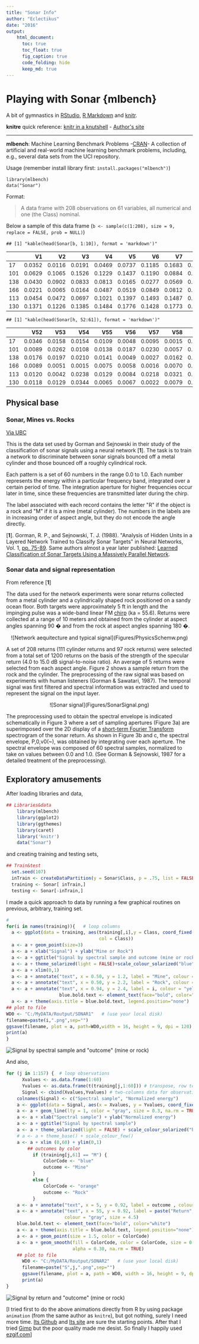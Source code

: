 ```yaml
---
title: "Sonar Info"
author: "Eclectikus"
date: "2016"
output:
    html_document:
      toc: true
      toc_float: true
      fig_caption: true
      code_folding: hide
      keep_md: true
---
```

# Playing with Sonar {mlbench}

A bit of gymnastics in [RStudio](https://www.rstudio.com/), [R Markdown](http://rmarkdown.rstudio.com/) and [knitr](https://cran.r-project.org/web/packages/knitr/index.html).

**knitre** quick reference: [knitr in a knutshell](http://kbroman.org/knitr_knutshell/) - [Author's site](http://yihui.name/knitr/)

---

**mlbench**: Machine Learning Benchmark Problems -[CRAN](https://cran.r-project.org/web/packages/mlbench/index.html)- A collection of artificial and real-world machine learning benchmark problems, including, e.g., several data sets from the UCI repository.

Usage (remember install library first: `install.packages("mlbench")`)
```
library(mlbench)
data("Sonar")
```
Format:

> A data frame with 208 observations on 61 variables, all numerical and one (the Class) nominal.

Below a sample of this data frame (`b <- sample(c(1:208), size = 9, replace = FALSE, prob = NULL)`)


```
## [1] "kable(head(Sonar[b, 1:10]), format = 'markdown')"
```



|    |     V1|     V2|     V3|     V4|     V5|     V6|     V7|     V8|     V9|    V10|
|:---|------:|------:|------:|------:|------:|------:|------:|------:|------:|------:|
|17  | 0.0352| 0.0116| 0.0191| 0.0469| 0.0737| 0.1185| 0.1683| 0.1541| 0.1466| 0.2912|
|101 | 0.0629| 0.1065| 0.1526| 0.1229| 0.1437| 0.1190| 0.0884| 0.0907| 0.2107| 0.3597|
|138 | 0.0430| 0.0902| 0.0833| 0.0813| 0.0165| 0.0277| 0.0569| 0.2057| 0.3887| 0.7106|
|166 | 0.0221| 0.0065| 0.0164| 0.0487| 0.0519| 0.0849| 0.0812| 0.1833| 0.2228| 0.1810|
|113 | 0.0454| 0.0472| 0.0697| 0.1021| 0.1397| 0.1493| 0.1487| 0.0771| 0.1171| 0.1675|
|130 | 0.1371| 0.1226| 0.1385| 0.1484| 0.1776| 0.1428| 0.1773| 0.2161| 0.1630| 0.2067|

```
## [1] "kable(head(Sonar[h, 52:61]), format = 'markdown')"
```



|    |    V52|    V53|    V54|    V55|    V56|    V57|    V58|    V59|    V60|Class |
|:---|------:|------:|------:|------:|------:|------:|------:|------:|------:|:-----|
|17  | 0.0346| 0.0158| 0.0154| 0.0109| 0.0048| 0.0095| 0.0015| 0.0073| 0.0067|R     |
|101 | 0.0089| 0.0262| 0.0108| 0.0138| 0.0187| 0.0230| 0.0057| 0.0113| 0.0131|M     |
|138 | 0.0176| 0.0197| 0.0210| 0.0141| 0.0049| 0.0027| 0.0162| 0.0059| 0.0021|M     |
|166 | 0.0089| 0.0051| 0.0015| 0.0075| 0.0058| 0.0016| 0.0070| 0.0074| 0.0038|M     |
|113 | 0.0120| 0.0042| 0.0238| 0.0129| 0.0084| 0.0218| 0.0321| 0.0154| 0.0053|M     |
|130 | 0.0118| 0.0129| 0.0344| 0.0065| 0.0067| 0.0022| 0.0079| 0.0146| 0.0051|M     |


## Physical base

### Sonar, Mines vs. Rocks
[Via UBC](http://ugrad.stat.ubc.ca/R/library/mlbench/html/Sonar.html)

This is the data set used by Gorman and Sejnowski in their study of the classification of sonar signals using a neural network [**1**]. The task is to train a network to discriminate between sonar signals bounced off a metal cylinder and those bounced off a roughly cylindrical rock.

Each pattern is a set of 60 numbers in the range 0.0 to 1.0. Each number represents the energy within a particular frequency band, integrated over a certain period of time. The integration aperture for higher frequencies occur later in time, since these frequencies are transmitted later during the chirp.

The label associated with each record contains the letter "R" if the object is a rock and "M" if it is a mine (metal cylinder). The numbers in the labels are in increasing order of aspect angle, but they do not encode the angle directly.

[**1**]. Gorman, R. P., and Sejnowski, T. J. (1988). "Analysis of Hidden Units in a Layered Network Trained to Classify Sonar Targets" in Neural Networks, Vol. 1, [pp. 75-89](http://citeseerx.ist.psu.edu/viewdoc/download?doi=10.1.1.299.8959&rep=rep1&type=pdf). Same authors almost a year later published: [Learned Classification of Sonar Targets Using a Massively Parallel Network](https://papers.cnl.salk.edu/PDFs/Learned%20Classification%20of%20Sonar%20Targets%20Using%20a%20Massively%20Parallel%20Network%201988-3231.pdf).



### Sonar data and signal representation
From reference [**1**]

The data used for the network experiments were sonar returns collected from a metal cylinder and a cylindrically shaped rock positioned on a sandy ocean floor. Both targets were approximately 5 ft in length and the impinging pulse was a wide-band linear FM [chirp](https://en.wikipedia.org/wiki/Chirp) (ka = 55.6). Returns were collected at a range of 10 meters and obtained from the cylinder at aspect angles spanning 90 � and from the rock at aspect angles spanning 180 �.

<p align="center">![Network aequitecture and typical signal](Figures/PhysicsSchemw.png)</p>

A set of 208 returns (111 cylinder returns and 97 rock returns) were selected from a total set of 1200 returns on the basis of the strength of the specular return (4.0 to 15.0 dB signal-to-noise ratio). An average of 5 returns were selected from each aspect angle. Figure 2 shows a sample return from the rock and the cylinder. The preprocessing of the raw signal was based on experiments with human listeners (Gorman & Sawatari, 1987). The temporal signal was first filtered and spectral information was extracted and used to represent the signal on the input layer.

<p align="center">![Sonar signal](Figures/SonarSignal.png)</p>

The preprocessing used to obtain the spectral envelope is indicated schematically in Figure 3 where a set of sampling apertures (Figure 3a) are superimposed over the 2D display of a [short-term Fourier Transform](https://en.wikipedia.org/wiki/Short-time_Fourier_transform) spectrogram of the sonar return. As shown in Figure 3b and c, the spectral envelope, P,0,v0(~), was obtained by integrating over each aperture. The spectral envelope was composed of 60 spectral samples, normalized to take on values between 0.0 and 1.0. (See Gorman & Sejnowski, 1987 for a detailed treatment of the preprocessing).

## Exploratory amusements

After loading libraries and data,


```r
## Libraries&data
    library(mlbench)
    library(ggplot2)
    library(ggthemes)
    library(caret)
    library('knitr')
    data("Sonar")
```

and creating training and testing sets,


```r
## Train&test
  set.seed(107)
  inTrain <- createDataPartition(y = Sonar$Class, p = .75, list = FALSE)
  training <- Sonar[ inTrain,]
  testing <- Sonar[-inTrain,]
```

I made a quick approach to data by running a few graphical routines on previous, arbitrary, training set. 


```r
# 
for(i in names(training)){   # loop columns
  a <- ggplot(data = training, aes(training[,i],y = Class, coord_fixed(),
                                   col = Class))
  a <- a + geom_point(size=3)
  a <- a + xlab("Signal") + ylab("Mine or Rock") 
  a <- a + ggtitle("Signal by spectral sample and outcome (mine or rock)")
  a <- a + theme_solarized(light = FALSE)+scale_colour_solarized("blue")
  a <- a + xlim(0,1)
  a <- a + annotate("text", x = 0.50, y = 1.2, label = "Mine", colour = "white")
  a <- a + annotate("text", x = 0.50, y = 2.2, label = "Rock", colour = "white")
  a <- a + annotate("text", x = 0.94, y = 2.4, label = i, colour = "yellow", size = 7.5)
                    blue.bold.text <- element_text(face="bold", color="white")
  a <- a + theme(axis.title = blue.bold.text, legend.position="none")
## plot to file
WD0 <- "C:/MyDATA/Routput/SONAR1"   # (use your local disk)
filename=paste(i,".png",sep="")
ggsave(filename, plot = a, path=WD0,width = 16, height = 9, dpi = 120)
print(a)
}
```

![*Signal by spectral sample and "outcome" (mine or rock)*](http://i.imgur.com/OLzwGGr.gif)

And also,


```r
for (j in 1:157) {  # loop observations
      Xvalues <- as.data.frame(1:60)
      Yvalues <- as.data.frame(t(training[j,1:60])) # transpose, row to column
      Signal <- cbind(Xvalues,Yvalues) # two-columns data for observation 'j'
    colnames(Signal) <- c("Spectral sample", "Normalized energy")
    a <- ggplot(data = Signal, aes(x = Xvalues, y = Yvalues, coord_fixed()))
    a <- a + geom_line(lty = 1, color = "gray", size = 0.3, na.rm = TRUE)
    a <- a + xlab("Spectral sample") + ylab("Normalized energy") 
    a <- a + ggtitle("Signal by spectral sample")
    a <- a + theme_solarized(light = FALSE) + scale_colour_solarized("blue")
    # a <- a + theme_base() + scale_colour_few()
    a <- a + xlim (0,60) + ylim(0,1)
        ## outcomes by color
          if (training[j,61] == "M") {
              ColorCode <- "blue"
              outcome <- "Mine"
          }
          else {
              ColorCode <- "orange"
              outcome <- "Rock"
          }
    a <- a + annotate("text", x = 5, y = 0.92, label = outcome , colour = ColorCode, size = 5.4)
    a <- a + annotate("text", x = 55, y = 0.92, label = paste("Return", j),
                      colour = "gray", size = 4.5)
    blue.bold.text <- element_text(face="bold", color="white")
    a <- a + theme(axis.title = blue.bold.text, legend.position="none")
    a <- a + geom_point(size = 1.5, color = ColorCode)
    a <- a + geom_smooth(fill = ColorCode, color = ColorCode, size = 0.75,
                         alpha = 0.30, na.rm = TRUE)
    ## plot to file
      WD0 <- "C:/MyDATA/Routput/SONAR2"   # (use your local disk)
      filename=paste("S",j,".png",sep="")
      ggsave(filename, plot = a, path = WD0, width = 16, height = 9, dpi = 120)
      print(a)
}
```

![*Signal by return and "outcome" (mine or rock)*](http://i.imgur.com/mJt8gcd.gif)

[I tried first to do the above animations directly from R by using package `animation` (from the same author as `knitre`), but got nothing, surely I need more time. [Its Github](https://github.com/yihui/animation) and [Its site](http://yihui.name/animation/) are sure the starting points. After that I tried [Gimp](https://www.gimp.org/) but the poor quality made me desist. So finally I happily used [ezgif.com](http://ezgif.com/)]


